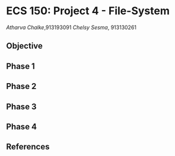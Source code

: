 # ECS 150: Project 4 - File-System
*Atharva Chalke*,913193091
*Chelsy Sesma*, 913130261

## Objective

## Phase 1

## Phase 2

## Phase 3

## Phase 4

## References
